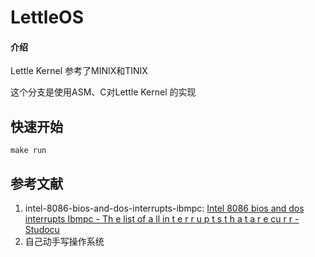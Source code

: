# LettleOS

#### 介绍

Lettle Kernel 参考了MINIX和TINIX

这个分支是使用ASM、C对Lettle Kernel 的实现

#### 

## 快速开始

```shell
make run
```



## 参考文献

1. intel-8086-bios-and-dos-interrupts-ibmpc: [Intel 8086 bios and dos interrupts Ibmpc - Th e list of a ll in t e r r u p t s t h a t a r e cu r r - Studocu](https://www.studocu.com/ph/document/bohol-island-state-university/computer-engineering/intel-8086-bios-and-dos-interrupts-ibmpc/8810084)
2. 自己动手写操作系统